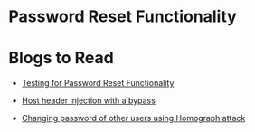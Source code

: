 # Password Reset Functionality 

# Blogs to Read

- [ Testing for Password Reset Functionality](http://imranparay.blogspot.com/2018/09/testing-password-reset-functionalities.html?m=1)

- [ Host header injection with a bypass ](https://infosecwriteups.com/fun-with-header-and-forget-password-with-a-twist-af095b426fb2?gi=2110fe7a4a89)

- [ Changing password of other users using Homograph attack ](https://infosecwriteups.com/how-i-was-able-to-change-victims-password-using-idn-homograph-attack-587111843aff)

